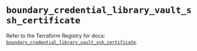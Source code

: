 # `boundary_credential_library_vault_ssh_certificate`

Refer to the Terraform Registry for docs: [`boundary_credential_library_vault_ssh_certificate`](https://registry.terraform.io/providers/hashicorp/boundary/1.3.1/docs/resources/credential_library_vault_ssh_certificate).
